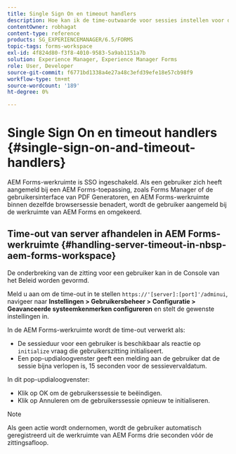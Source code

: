 ```yaml
---
title: Single Sign On en timeout handlers
description: Hoe kan ik de time-outwaarde voor sessies instellen voor de AEM Forms-werkruimte.
contentOwner: robhagat
content-type: reference
products: SG_EXPERIENCEMANAGER/6.5/FORMS
topic-tags: forms-workspace
exl-id: 4f824d80-f3f8-4010-9583-5a9ab1151a7b
solution: Experience Manager, Experience Manager Forms
role: User, Developer
source-git-commit: f6771bd1338a4e27a48c3efd39efe18e57cb98f9
workflow-type: tm+mt
source-wordcount: '189'
ht-degree: 0%

---
```


# Single Sign On en timeout handlers {#single-sign-on-and-timeout-handlers}

AEM Forms-werkruimte is SSO ingeschakeld. Als een gebruiker zich heeft aangemeld bij een AEM Forms-toepassing, zoals Forms Manager of de gebruikersinterface van PDF Generatoren, en AEM Forms-werkruimte binnen dezelfde browsersessie benadert, wordt de gebruiker aangemeld bij de werkruimte van AEM Forms en omgekeerd.

## Time-out van server afhandelen in AEM Forms-werkruimte {#handling-server-timeout-in-nbsp-aem-forms-workspace}

De onderbreking van de zitting voor een gebruiker kan in de Console van het Beleid worden gevormd.

Meld u aan om de time-out in te stellen `https://'[server]:[port]'/adminui`, navigeer naar **Instellingen > Gebruikersbeheer > Configuratie > Geavanceerde systeemkenmerken configureren** en stelt de gewenste instellingen in.

In de AEM Forms-werkruimte wordt de time-out verwerkt als:

* De sessieduur voor een gebruiker is beschikbaar als reactie op `initialize` vraag die gebruikerszitting initialiseert.
* Een pop-updialoogvenster geeft een melding aan de gebruiker dat de sessie bijna verlopen is, 15 seconden voor de sessievervaldatum.

In dit pop-updialoogvenster:

* Klik op OK om de gebruikerssessie te beëindigen.
* Klik op Annuleren om de gebruikerssessie opnieuw te initialiseren.

>[!NOTE]
>
>Als geen actie wordt ondernomen, wordt de gebruiker automatisch geregistreerd uit de werkruimte van AEM Forms drie seconden vóór de zittingsafloop.
